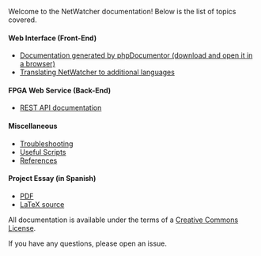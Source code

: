 Welcome to the NetWatcher documentation! Below is the list of topics covered.

#### Web Interface (Front-End)
* [Documentation generated by phpDocumentor (download and open it in a browser)](docs/front-end/)
* [Translating NetWatcher to additional languages](docs/wiki/Translation.md)

#### FPGA Web Service (Back-End)
* [REST API documentation](#todo)

#### Miscellaneous
* [Troubleshooting](docs/wiki/Troubleshooting.md)
* [Useful Scripts](docs/wiki/Scripts.md)
* [References](docs/wiki/References.md)

#### Project Essay (in Spanish)
* [PDF](docs/essay/NetWatcher.pdf)
* [LaTeX source](docs/essay/src)
     
All documentation is available under the terms of a [Creative Commons License](http://creativecommons.org/licenses/by/4.0/legalcode).

If you have any questions, please open an issue.